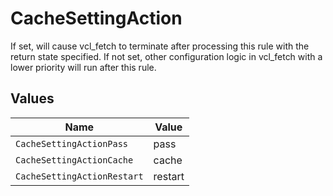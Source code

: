 # CacheSettingAction

If set, will cause vcl_fetch to terminate after processing this rule with the return state specified. If not set, other configuration logic in vcl_fetch with a lower priority will run after this rule.



## Values

| Name                        | Value                       |
| --------------------------- | --------------------------- |
| `CacheSettingActionPass`    | pass                        |
| `CacheSettingActionCache`   | cache                       |
| `CacheSettingActionRestart` | restart                     |